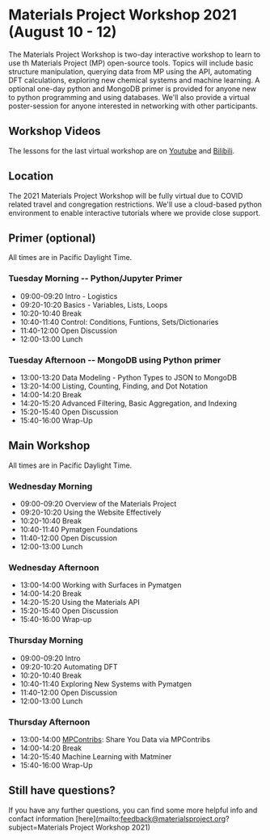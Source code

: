 # Materials Project Workshop 2021 (August 10 - 12)

The Materials Project Workshop is two-day interactive workshop to learn to use th Materials Project (MP) open-source tools. Topics will include basic structure manipulation, querying data from MP using the API, automating DFT calculations, exploring new chemical systems and machine learning. A optional one-day python and MongoDB primer is provided for anyone new to python programming and using databases. We'll also provide a virtual poster-session for anyone interested in networking with other participants.

## Workshop Videos

The lessons for the last virtual workshop are on [Youtube](https://www.youtube.com/watch?v=vga6eV3IAac&list=PLTjFYVNE7LTiuOK8Re7ltY0a3OHFcQhAE) and [Bilibili](https://www.bilibili.com/video/BV1Uz4y1f7L5/).



## Location

The 2021 Materials Project Workshop will be fully virtual due to COVID related travel and congregation restrictions. We'll use a cloud-based python environment to enable interactive tutorials where we provide close support.

## Primer (optional)
All times are in Pacific Daylight Time.

### Tuesday Morning -- Python/Jupyter Primer

- 09:00-09:20 Intro - Logistics
- 09:20-10:20 Basics - Variables, Lists, Loops
- 10:20-10:40 Break
- 10:40-11:40 Control: Conditions, Funtions, Sets/Dictionaries
- 11:40-12:00 Open Discussion
- 12:00-13:00 Lunch

### Tuesday Afternoon -- MongoDB using Python primer

- 13:00-13:20 Data Modeling - Python Types to JSON to MongoDB
- 13:20-14:00 Listing, Counting, Finding, and Dot Notation
- 14:00-14:20 Break
- 14:20-15:20 Advanced Filtering, Basic Aggregation, and Indexing
- 15:20-15:40 Open Discussion
- 15:40-16:00 Wrap-Up


## Main Workshop
All times are in Pacific Daylight Time.

### Wednesday Morning

- 09:00-09:20 Overview of the Materials Project
- 09:20-10:20 Using the Website Effectively
- 10:20-10:40 Break
- 10:40-11:40 Pymatgen Foundations
- 11:40-12:00 Open Discussion
- 12:00-13:00 Lunch

### Wednesday Afternoon

- 13:00-14:00 Working with Surfaces in Pymatgen
- 14:00-14:20 Break
- 14:20-15:20 Using the Materials API
- 15:20-15:40 Open Discussion
- 15:40-16:00 Wrap-up

### Thursday Morning

- 09:00-09:20 Intro
- 09:20-10:20 Automating DFT
- 10:20-10:40 Break
- 10:40-11:40 Exploring New Systems with Pymatgen
- 11:40-12:00 Open Discussion
- 12:00-13:00 Lunch

### Thursday Afternoon

- 13:00-14:00 [MPContribs](https://mpcontribs.org): Share You Data via MPContribs
- 14:00-14:20 Break
- 14:20-15:40 Machine Learning with Matminer
- 15:40-16:00 Wrap-Up


## Still have questions?

If you have any further questions, you can find some more helpful info and confact information [here](mailto:feedback@materialsproject.org?subject=Materials Project Workshop 2021)
